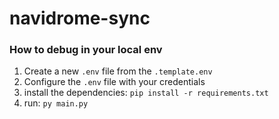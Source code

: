 # navidrome-sync

### How to debug in your local env

1. Create a new `.env` file from the `.template.env`
2. Configure the `.env` file with your credentials
3. install the dependencies: `pip install -r requirements.txt`
4. run: `py main.py`